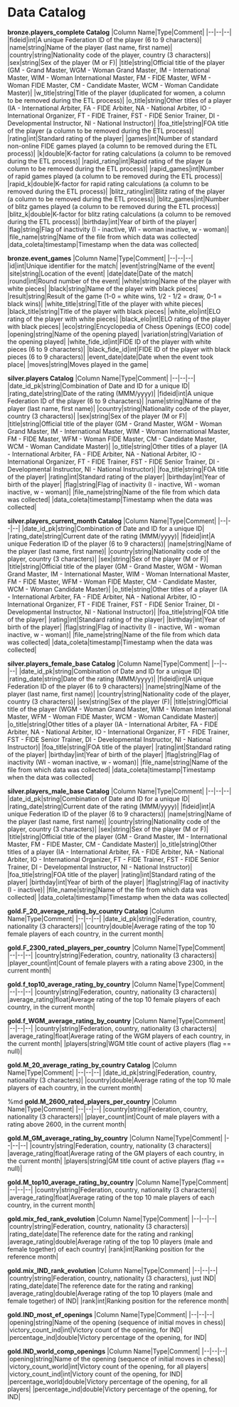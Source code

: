 # Data Catalog

**bronze.players_complete Catalog**
|Column Name|Type|Comment|
|--|--|--|
|fideid|int|A unique Federation ID of the player (6 to 9 characters)|
|name|string|Name of the player (last name, first name)|
|country|string|Nationality code of the player, country (3 characters)|
|sex|string|Sex of the player (M or F)|
|title|string|Official title of the player (GM - Grand Master, WGM - Woman Grand Master, IM - International Master, WIM - Woman International Master, FM - FIDE Master, WFM - Woman FIDE Master, CM - Candidate Master, WCM - Woman Candidate Master)|
|w_title|string|Title of the player (duplicated for women, a column to be removed during the ETL process)|
|o_title|string|Other titles of a player (IA - International Arbiter, FA - FIDE Arbiter, NA - National Arbiter, IO - International Organizer, FT - FIDE Trainer, FST - FIDE Senior Trainer, DI - Developmental Instructor, NI - National Instructor)|
|foa_title|string|FOA title of the player (a column to be removed during the ETL process)|
|rating|int|Standard rating of the player|
|games|int|Number of standard non-online FIDE games played (a column to be removed during the ETL process)|
|k|double|K-factor for rating calculations (a column to be removed during the ETL process)|
|rapid_rating|int|Rapid rating of the player (a column to be removed during the ETL process)|
|rapid_games|int|Number of rapid games played (a column to be removed during the ETL process)|
|rapid_k|double|K-factor for rapid rating calculations (a column to be removed during the ETL process)|
|blitz_rating|int|Blitz rating of the player (a column to be removed during the ETL process)|
|blitz_games|int|Number of blitz games played (a column to be removed during the ETL process)|
|blitz_k|double|K-factor for blitz rating calculations (a column to be removed during the ETL process)|
|birthday|int|Year of birth of the player|
|flag|string|Flag of inactivity (I - inactive, WI - woman inactive, w - woman)|
|file_name|string|Name of the file from which data was collected|
|data_coleta|timestamp|Timestamp when the data was collected|

**bronze.event_games**
|Column Name|Type|Comment|
|--|--|--|
|id|int|Unique identifier for the match|
|event|string|Name of the event|
|site|string|Location of the event|
|date|date|Date of the match|
|round|int|Round number of the event|
|white|string|Name of the player with white pieces|
|black|string|Name of the player with black pieces|
|result|string|Result of the game (1-0 = white wins, 1/2 - 1/2 = draw, 0-1 = black wins)|
|white_title|string|Title of the player with white pieces|
|black_title|string|Title of the player with black pieces|
|white_elo|int|ELO rating of the player with white pieces|
|black_elo|int|ELO rating of the player with black pieces|
|eco|string|Encyclopedia of Chess Openings (ECO) code|
|opening|string|Name of the opening played|
|variation|string|Variation of the opening played|
|white_fide_id|int|FIDE ID of the player with white pieces (6 to 9 characters)|
|black_fide_id|int|FIDE ID of the player with black pieces (6 to 9 characters)|
|event_date|date|Date when the event took place|
|moves|string|Moves played in the game|


**silver.players Catalog**
|Column Name|Type|Comment|
|--|--|--|
|date_id_pk|string|Combination of Date and ID for a unique ID|
|rating_date|string|Date of the rating (MMM/yyyy)|
|fideid|int|A unique Federation ID of the player (6 to 9 characters)|
|name|string|Name of the player (last name, first name)|
|country|string|Nationality code of the player, country (3 characters)|
|sex|string|Sex of the player (M or F)|
|title|string|Official title of the player (GM - Grand Master, WGM - Woman Grand Master, IM - International Master, WIM - Woman International Master, FM - FIDE Master, WFM - Woman FIDE Master, CM - Candidate Master, WCM - Woman Candidate Master)|
|o_title|string|Other titles of a player (IA - International Arbiter, FA - FIDE Arbiter, NA - National Arbiter, IO - International Organizer, FT - FIDE Trainer, FST - FIDE Senior Trainer, DI - Developmental Instructor, NI - National Instructor)|
|foa_title|string|FOA title of the player|
|rating|int|Standard rating of the player|
|birthday|int|Year of birth of the player|
|flag|string|Flag of inactivity (I - inactive, WI - woman inactive, w - woman)|
|file_name|string|Name of the file from which data was collected|
|data_coleta|timestamp|Timestamp when the data was collected|


**silver.players_current_month Catalog**
|Column Name|Type|Comment|
|--|--|--|
|date_id_pk|string|Combination of Date and ID for a unique ID|
|rating_date|string|Current date of the rating (MMM/yyyy)|
|fideid|int|A unique Federation ID of the player (6 to 9 characters)|
|name|string|Name of the player (last name, first name)|
|country|string|Nationality code of the player, country (3 characters)|
|sex|string|Sex of the player (M or F)|
|title|string|Official title of the player (GM - Grand Master, WGM - Woman Grand Master, IM - International Master, WIM - Woman International Master, FM - FIDE Master, WFM - Woman FIDE Master, CM - Candidate Master, WCM - Woman Candidate Master)|
|o_title|string|Other titles of a player (IA - International Arbiter, FA - FIDE Arbiter, NA - National Arbiter, IO - International Organizer, FT - FIDE Trainer, FST - FIDE Senior Trainer, DI - Developmental Instructor, NI - National Instructor)|
|foa_title|string|FOA title of the player|
|rating|int|Standard rating of the player|
|birthday|int|Year of birth of the player|
|flag|string|Flag of inactivity (I - inactive, WI - woman inactive, w - woman)|
|file_name|string|Name of the file from which data was collected|
|data_coleta|timestamp|Timestamp when the data was collected|


**silver.players_female_base Catalog**
|Column Name|Type|Comment|
|--|--|--|
|date_id_pk|string|Combination of Date and ID for a unique ID|
|rating_date|string|Date of the rating (MMM/yyyy)|
|fideid|int|A unique Federation ID of the player (6 to 9 characters)|
|name|string|Name of the player (last name, first name)|
|country|string|Nationality code of the player, country (3 characters)|
|sex|string|Sex of the player (F)|
|title|string|Official title of the player (WGM - Woman Grand Master, WIM - Woman International Master, WFM - Woman FIDE Master, WCM - Woman Candidate Master)|
|o_title|string|Other titles of a player (IA - International Arbiter, FA - FIDE Arbiter, NA - National Arbiter, IO - International Organizer, FT - FIDE Trainer, FST - FIDE Senior Trainer, DI - Developmental Instructor, NI - National Instructor)|
|foa_title|string|FOA title of the player|
|rating|int|Standard rating of the player|
|birthday|int|Year of birth of the player|
|flag|string|Flag of inactivity (WI - woman inactive, w - woman)|
|file_name|string|Name of the file from which data was collected|
|data_coleta|timestamp|Timestamp when the data was collected|

**silver.players_male_base Catalog**
|Column Name|Type|Comment|
|--|--|--|
|date_id_pk|string|Combination of Date and ID for a unique ID|
|rating_date|string|Current date of the rating (MMM/yyyy)|
|fideid|int|A unique Federation ID of the player (6 to 9 characters)|
|name|string|Name of the player (last name, first name)|
|country|string|Nationality code of the player, country (3 characters)|
|sex|string|Sex of the player (M or F)|
|title|string|Official title of the player (GM - Grand Master, IM - International Master, FM - FIDE Master, CM - Candidate Master)|
|o_title|string|Other titles of a player (IA - International Arbiter, FA - FIDE Arbiter, NA - National Arbiter, IO - International Organizer, FT - FIDE Trainer, FST - FIDE Senior Trainer, DI - Developmental Instructor, NI - National Instructor)|
|foa_title|string|FOA title of the player|
|rating|int|Standard rating of the player|
|birthday|int|Year of birth of the player|
|flag|string|Flag of inactivity (I - inactive)|
|file_name|string|Name of the file from which data was collected|
|data_coleta|timestamp|Timestamp when the data was collected|


**gold.F_20_average_rating_by_country Catalog**
|Column Name|Type|Comment|
|--|--|--|
|date_id_pk|string|Federation, country, nationality (3 characters)|
|country|double|Average rating of the top 10 female players of each country, in the current month|


**gold.F_2300_rated_players_per_country**
|Column Name|Type|Comment|
|--|--|--|
|country|string|Federation, country, nationality (3 characters)|
|player_count|int|Count of female players with a rating above 2300, in the current month|


**gold.f_top10_average_rating_by_country**
|Column Name|Type|Comment|
|--|--|--|
|country|string|Federation, country, nationality (3 characters)|
|average_rating|float|Average rating of the top 10 female players of each country, in the current month|


**gold.f_WGM_average_rating_by_country**
|Column Name|Type|Comment|
|--|--|--|
|country|string|Federation, country, nationality (3 characters)|
|average_rating|float|Average rating of the WGM players of each country, in the current month|
|players|string|WGM title count of active players (flag == null)|


**gold.M_20_average_rating_by_country Catalog**
|Column Name|Type|Comment|
|--|--|--|
|date_id_pk|string|Federation, country, nationality (3 characters)|
|country|double|Average rating of the top 10 male players of each country, in the current month|


%md
**gold.M_2600_rated_players_per_country**
|Column Name|Type|Comment|
|--|--|--|
|country|string|Federation, country, nationality (3 characters)|
|player_count|int|Count of male players with a rating above 2600, in the current month|


**gold.M_GM_average_rating_by_country**
|Column Name|Type|Comment|
|--|--|--|
|country|string|Federation, country, nationality (3 characters)|
|average_rating|float|Average rating of the GM players of each country, in the current month|
|players|string|GM title count of active players (flag == null)|


**gold.M_top10_average_rating_by_country**
|Column Name|Type|Comment|
|--|--|--|
|country|string|Federation, country, nationality (3 characters)|
|average_rating|float|Average rating of the top 10 male players of each country, in the current month|


**gold.mix_fed_rank_evolution**
|Column Name|Type|Comment|
|--|--|--|
|country|string|Federation, country, nationality (3 characters)|
|rating_date|date|The reference date for the rating and ranking|
|average_rating|double|Average rating of the top 10 players (male and female together) of each country|
|rank|int|Ranking position for the reference month|


**gold.mix_IND_rank_evolution**
|Column Name|Type|Comment|
|--|--|--|
|country|string|Federation, country, nationality (3 characters), just IND|
|rating_date|date|The reference date for the rating and ranking|
|average_rating|double|Average rating of the top 10 players (male and female together) of IND|
|rank|int|Ranking position for the reference month|


**gold.IND_most_ef_openings**
|Column Name|Type|Comment|
|--|--|--|
|opening|string|Name of the opening (sequence of initial moves in chess)|
|victory_count_ind|int|Victory count of the opening, for IND|
|percentage_ind|double|Victory percentage of the opening, for IND|


**gold.IND_world_comp_openings**
|Column Name|Type|Comment|
|--|--|--|
|opening|string|Name of the opening (sequence of initial moves in chess)|
|victory_count_world|int|Victory count of the opening, for all players|
|victory_count_ind|int|Victory count of the opening, for IND|
|percentage_world|double|Victory percentage of the opening, for all players|
|percentage_ind|double|Victory percentage of the opening, for IND|
